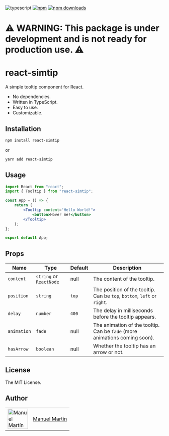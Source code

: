![typescript](https://badgen.net/badge/icon/typescript?icon=typescript&label) [![npm](https://img.shields.io/npm/v/react-simtip.svg)](https://www.npmjs.com/package/react-simtip) [![npm downloads](https://img.shields.io/npm/dm/react-simtip.svg?style=flat-square)](https://npm-stat.com/charts.html?package=react-simtip)

# ⚠️ WARNING: This package is under development and is not ready for production use. ⚠️

# react-simtip

A simple tooltip component for React.

- No dependencies.
- Written in TypeScript.
  <!-- - Test coverage with Jest and React Testing Library. -->
  <!-- - Lightweight (less than 1kb gzipped). -->
- Easy to use.
- Customizable.

## Installation

```bash
npm install react-simtip
```

or

```bash
yarn add react-simtip
```

## Usage

```jsx
import React from "react";
import { Tooltip } from "react-simtip";

const App = () => {
	return (
		<Tooltip content="Hello World!">
			<button>Hover me!</button>
		</Tooltip>
	);
};

export default App;
```

## Props

| Name        | Type                    | Default | Description                                                                |
| ----------- | ----------------------- | ------- | -------------------------------------------------------------------------- |
| `content`   | `string` or `ReactNode` | null    | The content of the tooltip.                                                |
| `position`  | `string`                | `top`   | The position of the tooltip. Can be `top`, `bottom`, `left` or `right`.    |
| `delay`     | `number`                | `400`   | The delay in milliseconds before the tooltip appears.                      |
| `animation` | `fade`                  | null    | The animation of the tooltip. Can be `fade` (more animations coming soon). |
| `hasArrow`  | `boolean`               | null    | Whether the tooltip has an arrow or not.                                   |

## License

The MIT License.

## Author

<table>
  <tr>
    <td >
      <img src="https://avatars.githubusercontent.com/u/75039957?v=4" width="64" height="64" alt="Manuel Martín">
    </td>
    <td>
      <a href="https://github.com/manuelmartin-developer">Manuel Martín</a>
    </td>
  </tr>
</table>
